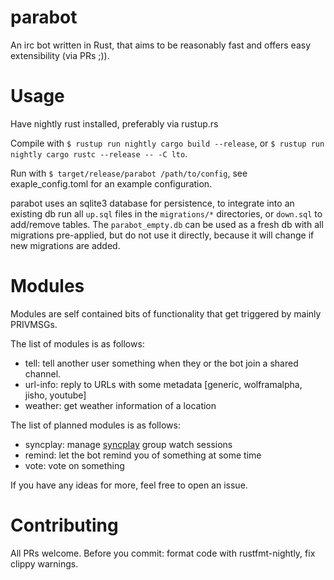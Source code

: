 # parabot
An irc bot written in Rust, that aims to be reasonably fast and offers easy extensibility (via PRs ;)).

# Usage
Have nightly rust installed, preferably via rustup.rs

Compile with ```$ rustup run nightly cargo build --release```, or ```$ rustup run nightly cargo rustc --release -- -C lto```.

Run with ```$ target/release/parabot /path/to/config```, see exaple_config.toml for an example configuration.

parabot uses an sqlite3 database for persistence, to integrate into an existing db run all ```up.sql``` files in the ```migrations/*``` directories, or ```down.sql``` to add/remove tables. The ```parabot_empty.db``` can be used as a fresh db with all migrations pre-applied, but do not use it directly, because it will change if new migrations are added.

# Modules
Modules are self contained bits of functionality that get triggered by mainly PRIVMSGs.

The list of modules is as follows:
* tell: tell another user something when they or the bot join a shared channel.
* url-info: reply to URLs with some metadata [generic, wolframalpha, jisho, youtube]
* weather: get weather information of a location

The list of planned modules is as follows:
* syncplay: manage [syncplay](http://syncplay.pl/) group watch sessions
* remind: let the bot remind you of something at some time
* vote: vote on something

If you have any ideas for more, feel free to open an issue.

# Contributing
All PRs welcome. Before you commit: format code with rustfmt-nightly, fix clippy warnings.
